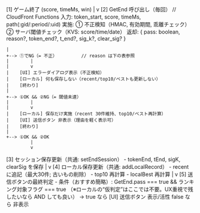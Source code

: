 [1] ゲーム終了 (score, timeMs, win)
    |
    v
[2] GetEnd 呼び出し（毎回） // CloudFront Functions
    入力: token_start, score, timeMs, path(:gid/:period/:uid)
    実施: ① 不正検知（HMAC, 有効期間, 乖離チェック）
          ② サーバ閾値チェック（KVS: score/time/date）
    返却: { pass: boolean, reason?, token_end?, t_end?, sig_k?, clear_sig? }

    |
    +--> ①でNG（= 不正）         // reason は下の表参照
    |        |
    |        v
    |    [UI] エラーダイアログ表示（不正検知）
    |    [ローカル] 何も保存しない（recent/top10/ベストも更新しない）
    |    [終わり]
    |
    +--> ①OK && ②NG（= 閾値未達）
    |        |
    |        v
    |    [ローカル] 保存だけ実施（recent 30件維持、top10/ベスト再計算）
    |    [UI] 送信ボタン 非表示（理由を軽く表示可）
    |    [終わり]
    |
    +--> ①OK && ②OK
             |
             v
[3] セッション保存更新（共通: setEndSession）
    - tokenEnd, tEnd, sigK, clearSig を保存
    |
    v
[4] ローカル保存更新（共通: addLocalRecord）
    - recent に追記（最大30件; 古いもの削除）
    - top10 再計算
    - localBest 再計算
    |
    v
[5] 送信ボタンの最終判定
    - 条件（おすすめ簡略）: GetEnd.pass === true && ランキング対象フラグ === true
      （※ローカルの“仮判定”はここでは不要。UX重視で残したいなら AND しても良い）
    -> true なら [UI] 送信ボタン 表示/活性
       false なら 非表示
